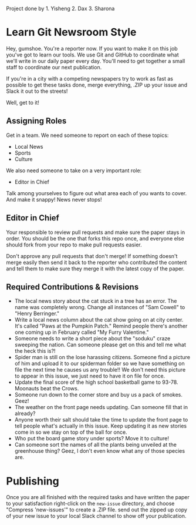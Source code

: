 Project done by
    1. Yisheng
    2. Dax
    3. Sharona

# Learn Git Newsroom Style

Hey, gumshoe. You're a reporter now. If you want to make it on this job you've
got to learn our tools. We use Git and GitHub to coordinate what we'll write in
our daily paper every day. You'll need to get together a small staff to coordinate
our next publication.

If you're in a city with a competing newspapers try to work as fast as possible to
get these tasks done, merge everything, .ZIP up your issue and Slack it out to
the streets!

Well, get to it!

## Assigning Roles

Get in a team. We need someone to report on each of these topics:

* Local News
* Sports
* Culture

We also need someone to take on a very important role:

* Editor in Chief

Talk among yourselves to figure out what area each of you wants to cover. And make it
snappy! News never stops!

## Editor in Chief

Your responsible to review pull requests and make sure the paper stays in order.
You should be the one that forks this repo once, and everyone else should fork
from your repo to make pull requests easier.

Don't approve any pull requests that don't merge! If something doesn't merge
easily then send it back to the reporter who contributed the content and tell
them to make sure they merge it with the latest copy of the paper.

## Required Contributions & Revisions
* The local news story about the cat stuck in a tree has an error. The name was
completely wrong. Change all instances of "Sam Cowell" to "Henry Berringer."
* Write a local news column about the cat show going on at city center. It's
called "Paws at the Pumpkin Patch." Remind people there's another one coming up
in February called "My Furry Valentine."
* Someone needs to write a short piece about the "soduku" craze sweeping the
nation. Can someone please get on this and tell me what the heck this is?!
* Spider man is still on the lose harassing citizens. Someone find a picture
of him and upload it to our spiderman folder so we have something on file the
next time he causes us any trouble!! We don't need this picture to appear
in this issue, we just need to have it on file for once.
* Update the final score of the high school basketball game to 93-78. Moonauts
beat the Crows.
* Someone run down to the corner store and buy us a pack of smokes. Geez!
* The weather on the front page needs updating. Can someone fill that in already?
* Anyone worth their salt should take the time to update the front page to
tell people what's actually in this issue. Keep updating it as new stories come
in so we stay on top of the ball for once.
* Who put the board game story under sports? Move it to culture!
* Can someone sort the names of all the plants being unveiled at the greenhouse
thing? Geez, I don't even know what any of those species are.

# Publishing

Once you are all finished with the required tasks and have written the paper to
your satisfaction right-click on the `new-issue` directory, and choose
"Compress 'new-issues'" to create a .ZIP file. send out the zipped up copy of
your new issue to your local Slack channel to show off your publication.
